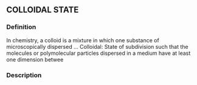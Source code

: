 ## COLLOIDAL STATE
### Definition
In chemistry, a colloid is a mixture in which one substance of microscopically dispersed ... Colloidal: State of subdivision such that the molecules or polymolecular particles dispersed in a medium have at least one dimension betwee

### Description
